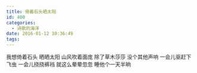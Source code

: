 ```yaml
---
title: 倚着石头晒太阳
id: 400
categories:
  - 诗歌的海洋
date: 2016-01-12 10:36:49
tags:
---
```


我想倚着石头
晒晒太阳
山风吹着面庞
除了草木莎莎
没个其他声响
一会儿驱赶下飞虫
一会儿挠挠裤裆
就这么晕晕忽忽
睡他个一天半晌